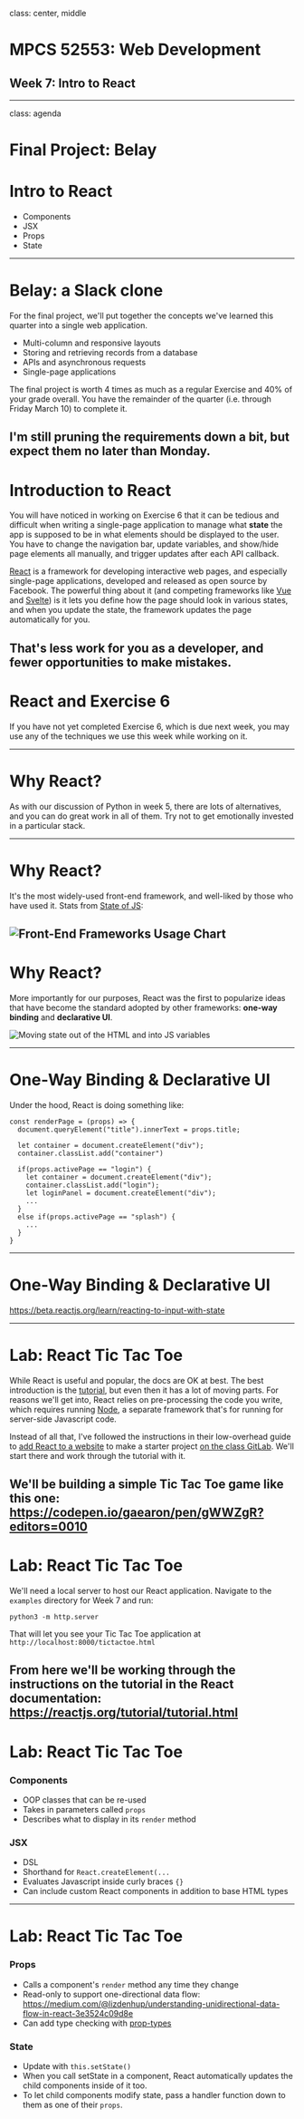 class: center, middle

# MPCS 52553: Web Development
## Week 7: Intro to React
---

class: agenda

# Final Project: Belay

# Intro to React
- Components
- JSX
- Props
- State

---

# Belay: a Slack clone

For the final project, we'll put together the concepts we've learned this
quarter into a single web application.
* Multi-column and responsive layouts
* Storing and retrieving records from a database
* APIs and asynchronous requests
* Single-page applications

The final project is worth 4 times as much as a regular Exercise and 40% of
your grade overall. You have the remainder of the quarter (i.e. through Friday 
March 10) to complete it.

I'm still pruning the requirements down a bit, but expect them no later than Monday.
---

# Introduction to React

You will have noticed in working on Exercise 6 that it can be tedious and
difficult when writing a single-page application to manage what **state** the
app is supposed to be in what elements should be displayed to the user. You have
to change the navigation bar, update variables, and show/hide page elements all
manually, and trigger updates after each API callback.

[React](https://reactjs.org/) is a framework for developing interactive web
pages, and especially single-page applications, developed and released as open
source by Facebook. The powerful thing about it (and competing frameworks like
[Vue](https://vuejs.org/) and [Svelte](https://svelte.dev/)) is it lets you
define how the page should look in various states, and when you update the
state, the framework updates the page automatically for you.

That's less work for you as a developer, and fewer opportunities to make
mistakes.
---

# React and Exercise 6

If you have not yet completed Exercise 6, which is due next week, you may use any of the 
techniques we use this week while working on it.

---

# Why React?

As with our discussion of Python in week 5, there are lots of alternatives, and you can do great 
work in all of them. Try not to get emotionally invested in a particular stack.

---

# Why React?

It's the most widely-used front-end framework, and well-liked by those who have
used it. Stats from [State of JS](https://2022.stateofjs.com/en-US/libraries/front-end-frameworks/):

![Front-End Frameworks Usage Chart](images/frontend-frameworks.png)
---

# Why React?

More importantly for our purposes, React was the first to popularize ideas that have become the 
standard adopted by other frameworks: **one-way binding** and **declarative UI**.

![Moving state out of the HTML and into JS variables](images/one_state.png)

---

# One-Way Binding & Declarative UI

Under the hood, React is doing something like:

    const renderPage = (props) => {
      document.queryElement("title").innerText = props.title;
      
      let container = document.createElement("div");
      container.classList.add("container")

      if(props.activePage == "login") {
        let container = document.createElement("div");
        container.classList.add("login");
        let loginPanel = document.createElement("div");
        ...
      }
      else if(props.activePage == "splash") {
        ...
      }
    } 

---

# One-Way Binding & Declarative UI

https://beta.reactjs.org/learn/reacting-to-input-with-state

---

# Lab: React Tic Tac Toe

While React is useful and popular, the docs are OK at best. The best
introduction is the [tutorial](https://reactjs.org/tutorial/tutorial.html), but
even then it has a lot of moving parts. For reasons we'll get into, React relies
on pre-processing the code you write, which requires running [Node](https://nodejs.org/en/),
a separate framework that's for running for server-side Javascript code.

Instead of all that, I've followed the instructions in their low-overhead guide
to [add React to a website](https://reactjs.org/docs/add-react-to-a-website.html)
to make a starter project
[on the class GitLab](https://mit.cs.uchicago.edu/mpcs52553-sum-21/course/tree/master/week_7/examples).
We'll start there and work through the tutorial with it.

We'll be building a simple Tic Tac Toe game like this one:
https://codepen.io/gaearon/pen/gWWZgR?editors=0010
---

# Lab: React Tic Tac Toe

We'll need a local server to host our React application. Navigate to the
`examples` directory for Week 7 and run:

`python3 -m http.server`

That will let you see your Tic Tac Toe application at `http://localhost:8000/tictactoe.html`

From here we'll be working through the instructions on the tutorial in the React
documentation: https://reactjs.org/tutorial/tutorial.html
---

# Lab: React Tic Tac Toe

### Components
- OOP classes that can be re-used
- Takes in parameters called `props`
- Describes what to display in its `render` method

### JSX
- DSL
- Shorthand for `React.createElement(...`
- Evaluates Javascript inside curly braces `{}`
- Can include custom React components in addition to base HTML types
---

# Lab: React Tic Tac Toe

### Props
- Calls a component's `render` method any time they change
- Read-only to support one-directional data flow:
  https://medium.com/@lizdenhup/understanding-unidirectional-data-flow-in-react-3e3524c09d8e
- Can add type checking with [prop-types](https://www.npmjs.com/package/prop-types)

### State
- Update with `this.setState()`
- When you call setState in a component, React automatically updates the child
  components inside of it too.
- To let child components modify state, pass a handler function down to them as
  one of their `props`.
